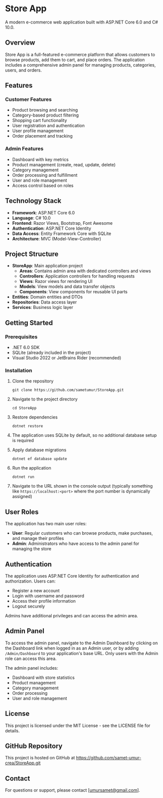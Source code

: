 # Store App

A modern e-commerce web application built with ASP.NET Core 6.0 and C# 10.0.

## Overview

Store App is a full-featured e-commerce platform that allows customers to browse products, add them to cart, and place orders. The application includes a comprehensive admin panel for managing products, categories, users, and orders.

## Features

### Customer Features
- Product browsing and searching
- Category-based product filtering
- Shopping cart functionality
- User registration and authentication
- User profile management
- Order placement and tracking

### Admin Features
- Dashboard with key metrics
- Product management (create, read, update, delete)
- Category management
- Order processing and fulfillment
- User and role management
- Access control based on roles

## Technology Stack

- **Framework**: ASP.NET Core 6.0
- **Language**: C# 10.0
- **Frontend**: Razor Views, Bootstrap, Font Awesome
- **Authentication**: ASP.NET Core Identity
- **Data Access**: Entity Framework Core with SQLite
- **Architecture**: MVC (Model-View-Controller)

## Project Structure

- **StoreApp**: Main application project
  - **Areas**: Contains admin area with dedicated controllers and views
  - **Controllers**: Application controllers for handling requests
  - **Views**: Razor views for rendering UI
  - **Models**: View models and data transfer objects
  - **Components**: View components for reusable UI parts
- **Entities**: Domain entities and DTOs
- **Repositories**: Data access layer
- **Services**: Business logic layer

## Getting Started

### Prerequisites

- .NET 6.0 SDK
- SQLite (already included in the project)
- Visual Studio 2022 or JetBrains Rider (recommended)

### Installation

1. Clone the repository
   ```
   git clone https://github.com/sametumur/StoreApp.git
   ```

2. Navigate to the project directory
   ```
   cd StoreApp
   ```

3. Restore dependencies
   ```
   dotnet restore
   ```

4. The application uses SQLite by default, so no additional database setup is required

5. Apply database migrations
   ```
   dotnet ef database update
   ```

6. Run the application
   ```
   dotnet run
   ```

7. Navigate to the URL shown in the console output (typically something like `https://localhost:<port>` where the port number is dynamically assigned)

## User Roles

The application has two main user roles:

- **User**: Regular customers who can browse products, make purchases, and manage their profiles
- **Admin**: Administrators who have access to the admin panel for managing the store

## Authentication

The application uses ASP.NET Core Identity for authentication and authorization. Users can:

- Register a new account
- Login with username and password
- Access their profile information
- Logout securely

Admins have additional privileges and can access the admin area.

## Admin Panel

To access the admin panel, navigate to the Admin Dashboard by clicking on the Dashboard link when logged in as an Admin user, or by adding `/Admin/Dashboard` to your application's base URL. Only users with the Admin role can access this area.

The admin panel includes:

- Dashboard with store statistics
- Product management
- Category management
- Order processing
- User and role management

## License

This project is licensed under the MIT License - see the LICENSE file for details.

## GitHub Repository

This project is hosted on GitHub at https://github.com/samet-umur-crea/StoreApp.git

## Contact

For questions or support, please contact [umursamet@gmail.com].
